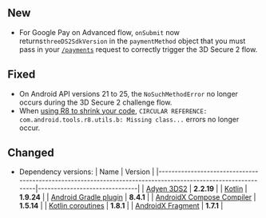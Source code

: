 [//]: # (This file will be used for the release notes on GitHub when publishing.)
[//]: # (Types of changes: `Breaking changes` `New` `Added` `Improved` `Changed` `Deprecated` `Removed` `Fixed`)
[//]: # (Example:)
[//]: # (## New)
[//]: # ( - New payment method)
[//]: # (## Changed)
[//]: # ( - DropIn service's package changed from `com.adyen.dropin` to `com.adyen.dropin.services`)
[//]: # (## Deprecated)
[//]: # ( - Configurations public constructor are deprecated, please use each Configuration's builder to make a Configuration object)

## New
- For Google Pay on Advanced flow, `onSubmit` now returns`threeDS2SdkVersion` in the `paymentMethod` object that you must pass in your [`/payments`](https://docs.adyen.com/api-explorer/Checkout/71/post/payments) request to correctly trigger the 3D Secure 2 flow.

## Fixed
- On Android API versions 21 to 25, the `NoSuchMethodError` no longer occurs during the 3D Secure 2 challenge flow.
- When [using R8 to shrink your code](https://developer.android.com/build/shrink-code), `CIRCULAR REFERENCE: com.android.tools.r8.utils.b: Missing class...` errors no longer occur.

## Changed
- Dependency versions:
  | Name                                                                                                         | Version                       |
  |--------------------------------------------------------------------------------------------------------------|-------------------------------|
  | [Adyen 3DS2](https://github.com/Adyen/adyen-3ds2-android/releases/tag/2.2.19)                                | **2.2.19**                    |
  | [Kotlin](https://github.com/JetBrains/kotlin/releases/tag/v1.9.24)                                           | **1.9.24**                    |
  | [Android Gradle plugin](https://developer.android.com/build/releases/gradle-plugin)                          | **8.4.1**                     |
  | [AndroidX Compose Compiler](https://developer.android.com/jetpack/androidx/releases/compose-compiler#1.5.14) | **1.5.14**                    |
  | [Kotlin coroutines](https://github.com/Kotlin/kotlinx.coroutines/releases/tag/1.8.1)                         | **1.8.1**                     |
  | [AndroidX Fragment](https://developer.android.com/jetpack/androidx/releases/fragment#1.7.1)                  | **1.7.1**                     |
